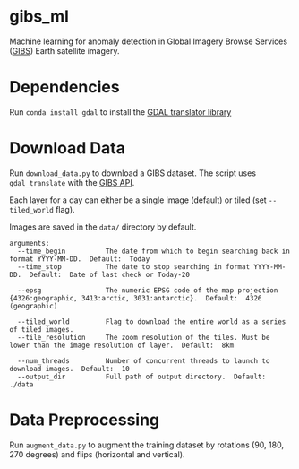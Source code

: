 # gibs_ml
Machine learning for anomaly detection in Global Imagery Browse Services ([GIBS](https://earthdata.nasa.gov/about/science-system-description/eosdis-components/global-imagery-browse-services-gibs)) Earth satellite imagery.

# Dependencies
Run ```conda install gdal``` to install the [GDAL translator library](http://www.gdal.org/) 

# Download Data
Run ```download_data.py``` to download a GIBS dataset. The script uses ```gdal_translate``` with the [GIBS API](https://wiki.earthdata.nasa.gov/display/GIBS/GIBS+API+for+Developers#GIBSAPIforDevelopers-ServiceEndpointsandGetCapabilities).

Each layer for a day can either be a single image (default) or tiled (set ```--tiled_world``` flag).  

Images are saved in the ```data/``` directory by default. 

```
arguments:
  --time_begin          The date from which to begin searching back in format YYYY-MM-DD.  Default:  Today
  --time_stop           The date to stop searching in format YYYY-MM-DD.  Default:  Date of last check or Today-20
  
  --epsg                The numeric EPSG code of the map projection {4326:geographic, 3413:arctic, 3031:antarctic}.  Default:  4326 (geographic)
  
  --tiled_world         Flag to download the entire world as a series of tiled images.
  --tile_resolution     The zoom resolution of the tiles. Must be lower than the image resolution of layer.  Default:  8km
  
  --num_threads         Number of concurrent threads to launch to download images.  Default:  10
  --output_dir          Full path of output directory.  Default:  ./data
```

# Data Preprocessing
Run ```augment_data.py``` to augment the training dataset by rotations (90, 180, 270 degrees) and flips (horizontal and vertical).

